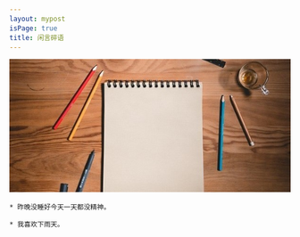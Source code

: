 ```yaml
---
layout: mypost
isPage: true
title: 闲言碎语
---
```

![笔记](/img/notes.jpg)
<br/>

```
* 昨晚没睡好今天一天都没精神。
```
```
* 我喜欢下雨天。
```
